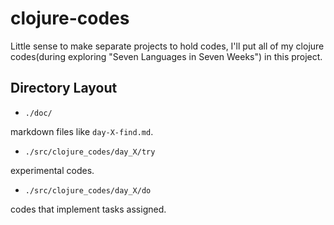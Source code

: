 # clojure-codes

Little sense to make separate projects to hold codes,
I'll put all of my clojure codes(during exploring "Seven Languages in Seven Weeks") in this project.

## Directory Layout

* `./doc/` 

markdown files like `day-X-find.md`.

* `./src/clojure_codes/day_X/try` 

experimental codes.

* `./src/clojure_codes/day_X/do` 

codes that implement tasks assigned.
